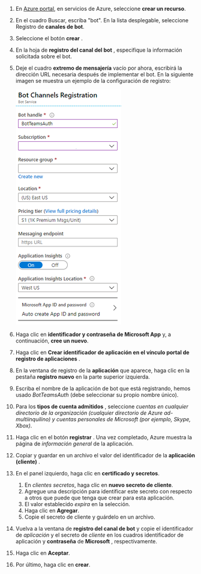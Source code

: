 1. En [Azure portal](https://ms.portal.azure.com/#home), en servicios de Azure, seleccione **crear un recurso**.
1. En el cuadro Buscar, escriba "bot". En la lista desplegable, seleccione Registro de **canales de bot**.
1. Seleccione el botón **crear** .
1. En la hoja de **registro del canal del bot** , especifique la información solicitada sobre el bot.
1. Deje el cuadro **extremo de mensajería** vacío por ahora, escribirá la dirección URL necesaria después de implementar el bot. En la siguiente imagen se muestra un ejemplo de la configuración de registro:

    ![registro de canales de aplicación de bot](../../assets/images/authentication/auth-bot-channels-registration.png)

1. Haga clic en **identificador y contraseña de Microsoft App** y, a continuación, **cree un nuevo**.
1. Haga clic en **Crear identificador de aplicación en el vínculo portal de registro de aplicaciones** .
1. En la ventana de registro de la **aplicación** que aparece, haga clic en la pestaña **registro nuevo** en la parte superior izquierda.
1. Escriba el nombre de la aplicación de bot que está registrando, hemos usado *BotTeamsAuth* (debe seleccionar su propio nombre único).
1. Para los **tipos de cuenta admitidos** , seleccione *cuentas en cualquier directorio de la organización (cualquier directorio de Azure ad-multiinquilino) y cuentas personales de Microsoft (por ejemplo, Skype, Xbox)*.
1. Haga clic en el botón **registrar** . Una vez completado, Azure muestra la página de *información general* de la aplicación.
1. Copiar y guardar en un archivo el valor del identificador de la **aplicación (cliente)** .
1. En el panel izquierdo, haga clic en **certificado y secretos**.
    1. En *clientes secretos*, haga clic en **nuevo secreto de cliente**.
    1. Agregue una descripción para identificar este secreto con respecto a otros que puede que tenga que crear para esta aplicación.
    1. El valor establecido *expira* en la selección.
    1. Haga clic en **Agregar**.
    1. Copie el secreto de cliente y guárdelo en un archivo.
1. Vuelva a la ventana de **registro del canal de bot** y copie el identificador de *aplicación* y el secreto de *cliente* en los cuadros identificador de aplicación y **contraseña** de **Microsoft** , respectivamente.
1. Haga clic en **Aceptar**.
1. Por último, haga clic en **crear**.

